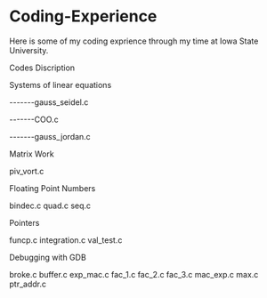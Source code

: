 # Coding-Experience

Here is some of my coding exprience through my time at Iowa State University.

Codes Discription 

Systems of linear equations

-------gauss_seidel.c

-------COO.c

-------gauss_jordan.c

Matrix Work

piv_vort.c

Floating Point Numbers

bindec.c
quad.c
seq.c

Pointers

funcp.c
integration.c
val_test.c

Debugging with GDB

broke.c
buffer.c
exp_mac.c
fac_1.c
fac_2.c
fac_3.c
mac_exp.c
max.c
ptr_addr.c

